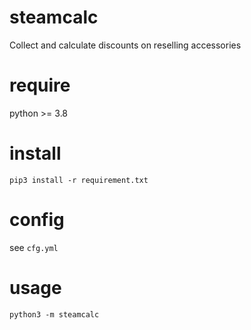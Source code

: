# steamcalc
Collect and calculate discounts on reselling accessories

# require
python >= 3.8

# install 
`pip3 install -r requirement.txt`

# config
see `cfg.yml`

# usage
`python3 -m steamcalc`
